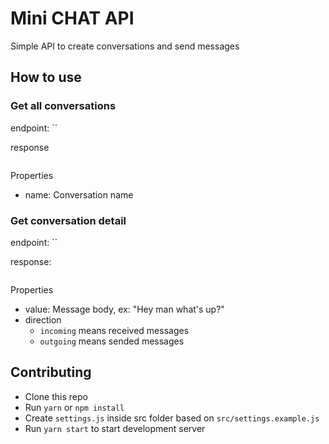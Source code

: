 # Mini CHAT API

Simple API to create conversations and send messages

## How to use

### Get all conversations

endpoint: ``

response
```
```

Properties

- name: Conversation name

### Get conversation detail

endpoint: ``

response:
```
```

Properties

- value: Message body, ex: "Hey man what's up?"
- direction
  - `incoming` means received messages
  - `outgoing` means sended messages

## Contributing

- Clone this repo
- Run `yarn` or `npm install`
- Create `settings.js` inside src folder based on `src/settings.example.js`
- Run `yarn start` to start development server